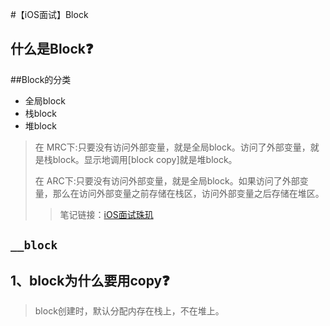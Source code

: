 #【iOS面试】Block

## 什么是Block❓

##Block的分类
- 全局block
- 栈block
- 堆block

> 在 MRC下:只要没有访问外部变量，就是全局block。访问了外部变量，就是栈block。显示地调用[block copy]就是堆block。
> 
> 在 ARC下:只要没有访问外部变量，就是全局block。如果访问了外部变量，那么在访问外部变量之前存储在栈区，访问外部变量之后存储在堆区。
> > 笔记链接：[iOS面试珠玑](https://juejin.cn/post/6844903615157501965)

## `__block`

## 1、block为什么要用copy❓
> block创建时，默认分配内存在栈上，不在堆上。
